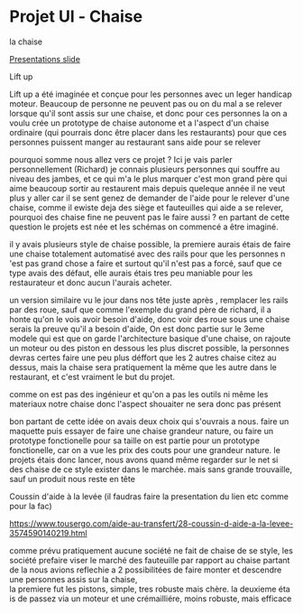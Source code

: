 # Projet Ul - Chaise
la chaise


[Presentations slide](https://docs.google.com/presentation/d/1F90I4jqLM0xJeXBUU_vE5x2pX4bnX4WyPgPFGB-84LE/edit?usp=sharing)

Lift up

Lift up a été imaginée et conçue pour les personnes avec un leger handicap moteur. Beaucoup de personne ne peuvent pas ou on du mal a se relever lorsque qu'il sont assis sur une chaise, et donc pour ces personnes la on a voulu crée un prototype de chaise autonome et a l'aspect d'un chaise ordinaire (qui pourrais donc être placer dans les restaurants) pour que ces personnes puissent manger au restaurant sans aide pour se relever

pourquoi somme nous allez vers ce projet ? Ici je vais parler personnellement (Richard) je connais plusieurs personnes qui souffre au niveau des jambes, et ce qui m'a le plus marquer c'est mon grand père qui aime beaucoup sortir au restaurent mais depuis queleque année il ne veut plus y aller car il se sent genez de demander de l'aide pour le relever d'une chaise, comme il ewiste deja des siège et fauteuilles qui aide a se relever, pourquoi des chaise fine ne peuvent pas le faire aussi ? en partant de cette question le projets est née et les schémas on commencé a être imaginé.

il y avais plusieurs style de chaise possible, la premiere aurais étais de faire une chaise totalement automatisé avec des rails pour que les personnes n 'est pas grand chose a faire et surtout qu'il n'est pas a forcé, sauf que ce type avais des défaut, elle aurais étais tres peu maniable pour les restaurateur et donc aucun l'aurais acheter.

un version similaire vu le jour dans nos tête juste après , remplacer les rails par des roue, sauf que comme l'exemple du grand père de richard, il a honte qu'on le vois avoir besoin d'aide, donc voir des roue sous une chaise serais la preuve qu'il a besoin d'aide, On est donc partie sur le 3eme modele qui est que on garde l'architecture basique d'une chaise, on rajoute un moteur ou des piston en dessous les plus discret possible, la personnes devras certes faire une peu plus déffort que les 2 autres chaise citez au dessus, mais la chaise sera pratiquement la même que les autre dans le restaurant, et c'est vraiment le but du projet.

comme on est pas des ingénieur et qu'on a pas les outils ni même les materiaux notre chaise donc l'aspect shouaiter ne sera donc pas présent

bon partant de cette idée on avais deux choix qui s'ouvrais a nous.
faire un maquette puis essayer de faire une chaise grandeur nature, ou faire un prototype fonctionelle pour sa taille
on est partie pour un prototype fonctionelle, car on a vue les prix des couts pour une grandeur nature. 
le projets étais donc lancer, nous avons quand même regarder sur le net si des chaise de ce style exister dans le marchée. mais sans grande trouvaille, sauf un produit nous reste en tête 

<foutre un lien vers le site>
  
Coussin d'aide à la levée (il faudras faire la presentation du lien etc comme pour la fac)

https://www.tousergo.com/aide-au-transfert/28-coussin-d-aide-a-la-levee-3574590140219.html

<foutre un lien vers le site>

comme prévu pratiquement aucune société ne fait de chaise de se style, les société prefaire viser le marché des fauteuille par rapport au chaise
partant de la nous avions reflechie a 2 possibilitées de faire monter et descendre une personnes assis sur la chaise,  
la premiere fut les pistons, simple, tres robuste mais chère. 
la deuxieme éta	is de passez via un moteur et une crémailliére, moins robuste, mais efficace

